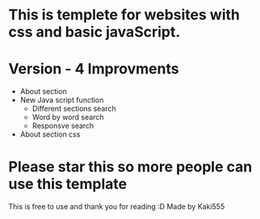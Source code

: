 # This is templete for websites with css and basic javaScript.
# Version - 4 Improvments
* About section
* New Java script function
  * Different sections search
  * Word by word search
  * Responsve search
* About section css

# Please star this so more people can use this template

This is free to use and thank you for reading :D
Made by Kaki555
